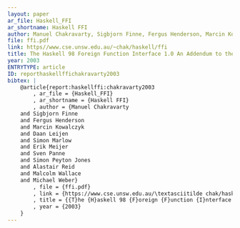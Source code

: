 ```yaml
---
layout: paper
ar_file: Haskell_FFI
ar_shortname: Haskell FFI
author: Manuel Chakravarty, Sigbjorn Finne, Fergus Henderson, Marcin Kowalczyk, Daan Leijen, Simon Marlow, Erik Meijer, Sven Panne, Simon Peyton Jones, Alastair Reid, Malcolm Wallace, Michael Weber
file: ffi.pdf
link: https//www.cse.unsw.edu.au/~chak/haskell/ffi
title: The Haskell 98 Foreign Function Interface 1.0 An Addendum to the Haskell 98 Report
year: 2003
ENTRYTYPE: article
ID: reporthaskellffichakravarty2003
bibtex: |
    @article{report:haskellffi:chakravarty2003
        , ar_file = {Haskell_FFI}
        , ar_shortname = {Haskell FFI}
        , author = {Manuel Chakravarty
    and Sigbjorn Finne
    and Fergus Henderson
    and Marcin Kowalczyk
    and Daan Leijen
    and Simon Marlow
    and Erik Meijer
    and Sven Panne
    and Simon Peyton Jones
    and Alastair Reid
    and Malcolm Wallace
    and Michael Weber}
        , file = {ffi.pdf}
        , link = {https://www.cse.unsw.edu.au/\textasciitilde chak/haskell/ffi}
        , title = {{T}he {H}askell 98 {F}oreign {F}unction {I}nterface 1.0: {A}n {A}ddendum to the {H}askell 98 {R}eport}
        , year = {2003}
    }
---
```

